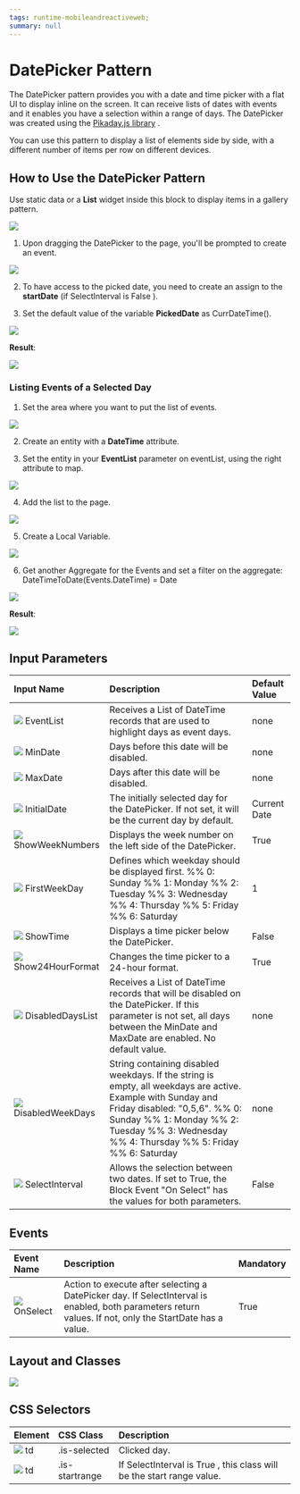 ```yaml
---
tags: runtime-mobileandreactiveweb;
summary: null
---
```


# DatePicker Pattern

The DatePicker pattern provides you with a date and time picker with a flat UI to display inline on the screen. It can receive lists of dates with events and it enables you have a selection within a range of days. The DatePicker was created using the [Pikaday.js library](https://github.com/dbushell/Pikaday/blob/master/README.md) .

You can use this pattern to display a list of elements side by side, with a different number of items per row on different devices.

## How to Use the DatePicker Pattern

Use static data or a **List** widget inside this block to display items in a gallery pattern.

![](https://github.com/danielmarquespt/docs-product/tree/e7ea3f444d5129dab245c69ab72ae091554bc4fb/src/develop/ui/patterns/mobile/images/datepicker.png?width=600)

1. Upon dragging the DatePicker to the page, you'll be prompted to create an event.

![](https://github.com/danielmarquespt/docs-product/tree/e7ea3f444d5129dab245c69ab72ae091554bc4fb/src/develop/ui/patterns/mobile/images/datepicker_create_an_event.png?width=500)

2. To have access to the picked date, you need to create an assign to the **startDate** \(if SelectInterval is False \).

3. Set the default value of the variable **PickedDate** as CurrDateTime\(\).

![](../../../../../.gitbook/assets/datepicker_start.png)

**Result**:

![](../../../../../.gitbook/assets/datepicker_basicexample.gif)

### Listing Events of a Selected Day

1. Set the area where you want to put the list of events.

![](../../../../../.gitbook/assets/add_new_date.png)

2. Create an entity with a **DateTime** attribute.

3. Set the entity in your **EventList** parameter on eventList, using the right attribute to map.

![](../../../../../.gitbook/assets/interaction_datepicker.png)

4. Add the list to the page.

![](../../../../../.gitbook/assets/date_time.png)

5. Create a Local Variable.

![](../../../../../.gitbook/assets/date_local_variable.png)

6. Get another Aggregate for the Events and set a filter on the aggregate:  
DateTimeToDate\(Events.DateTime\) = Date

![](../../../../../.gitbook/assets/datepicker_filter.png)

**Result**:

![](../../../../../.gitbook/assets/datepicker_profit.gif)

## Input Parameters

| **Input Name** | **Description** | **Default Value** |
| :--- | :--- | :--- |
| ![](../../../../../.gitbook/assets/input.png)  EventList | Receives a List of DateTime records that are used to highlight days as event days. | none |
| ![](../../../../../.gitbook/assets/input.png) MinDate | Days before this date will be disabled. | none |
| ![](../../../../../.gitbook/assets/input.png) MaxDate | Days after this date will be disabled. | none |
| ![](../../../../../.gitbook/assets/input.png) InitialDate | The initially selected day for the DatePicker. If not set, it will be the current day by default. | Current Date |
| ![](../../../../../.gitbook/assets/input.png) ShowWeekNumbers | Displays the week number on the left side of the DatePicker. | True |
| ![](../../../../../.gitbook/assets/input.png) FirstWeekDay | Defines which weekday should be displayed first. %%  0: Sunday %% 1: Monday %% 2: Tuesday %% 3: Wednesday %% 4: Thursday %% 5: Friday %% 6: Saturday | 1 |
| ![](../../../../../.gitbook/assets/input.png) ShowTime | Displays a time picker below the DatePicker. | False |
| ![](../../../../../.gitbook/assets/input.png) Show24HourFormat | Changes the time picker to a 24-hour format. | True |
| ![](../../../../../.gitbook/assets/input.png) DisabledDaysList | Receives a List of DateTime records that will be disabled on the DatePicker. If this parameter is not set, all days between the MinDate and MaxDate are enabled. No default value. | none |
| ![](../../../../../.gitbook/assets/input.png) DisabledWeekDays | String containing disabled weekdays. If the string is empty, all weekdays are active. Example with Sunday and Friday disabled: "0,5,6". %% 0: Sunday %% 1: Monday %% 2: Tuesday %% 3: Wednesday %% 4: Thursday %% 5: Friday %% 6: Saturday | none |
| ![](../../../../../.gitbook/assets/input.png) SelectInterval | Allows the selection between two dates. If set to True, the Block Event "On Select" has the values for both parameters. | False |

## Events

| **Event Name** | **Description** | **Mandatory** |
| :--- | :--- | :--- |
| ![](../../../../../.gitbook/assets/event.png) OnSelect | Action to execute after selecting a DatePicker day. If SelectInterval is enabled, both parameters return values. If not, only the StartDate has a value. | True |

## Layout and Classes

![](https://github.com/danielmarquespt/docs-product/tree/e7ea3f444d5129dab245c69ab72ae091554bc4fb/src/develop/ui/patterns/mobile/images/datepicker_layout_classes.png?width=700)

## CSS Selectors

| **Element** | **CSS Class** | **Description** |
| :--- | :--- | :--- |
| ![](../../../../../.gitbook/assets/css_selector.png) td | .is-selected | Clicked day. |
| ![](../../../../../.gitbook/assets/css_selector.png) td | .is-startrange | If SelectInterval is True , this class will be the start range value. |

